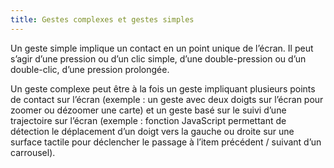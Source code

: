 ```yaml
---
title: Gestes complexes et gestes simples
---
```


Un geste simple implique un contact en un point unique de l’écran. Il peut
s’agir d’une pression ou d’un clic simple, d’une double-pression ou d’un
double-clic, d’une pression prolongée.

Un geste complexe peut être à la fois un geste impliquant plusieurs points de
contact sur l’écran (exemple : un geste avec deux doigts sur l’écran pour
zoomer ou dézoomer une carte) et un geste basé sur le suivi d’une trajectoire
sur l’écran (exemple : fonction JavaScript permettant de détection le
déplacement d’un doigt vers la gauche ou droite sur une surface tactile pour
déclencher le passage à l’item précédent / suivant d’un carrousel).
